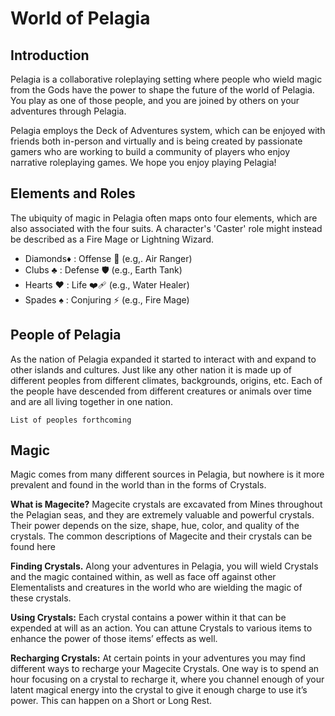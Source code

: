 # World of Pelagia

## Introduction

Pelagia is a collaborative roleplaying setting where people who wield magic from the Gods have the power to shape the future of the world of Pelagia. You play as one of those people, and you are joined by others on your adventures through Pelagia. 

Pelagia employs the Deck of Adventures system, which can be enjoyed with friends both in-person and virtually and is being created by passionate gamers who are working to build a community of players who enjoy narrative roleplaying games. We hope you enjoy playing Pelagia!

## Elements and Roles

The ubiquity of magic in Pelagia often maps onto four elements, which are also associated with the four suits. A character's 'Caster' role might instead be described as a Fire Mage or Lightning Wizard. 

- Diamonds♦️ : Offense    🤛   (e.g,. Air Ranger)
- Clubs   ♣️ : Defense    🛡 	   (e.g., Earth Tank)
- Hearts  ♥️ : Life       ❤️‍🩹 (e.g., Water Healer)
- Spades  ♠️ : Conjuring  ⚡️   (e.g., Fire Mage)

## People of Pelagia

As the nation of Pelagia expanded it started to interact with and expand to other islands and cultures. Just like any other nation it is made up of different peoples from different climates, backgrounds, origins, etc. Each of the people have descended from different creatures or animals over time and are all living together in one nation.

`List of peoples forthcoming`

## Magic

Magic comes from many different sources in Pelagia, but nowhere is it more prevalent and found in the world than in the forms of Crystals. 

**What is Magecite?** Magecite crystals are excavated from Mines throughout the Pelagian seas, and they are extremely valuable and powerful crystals. Their power depends on the size, shape, hue, color, and quality of the crystals. The common descriptions of Magecite and their crystals can be found here

**Finding Crystals.** Along your adventures in Pelagia, you will wield Crystals and the magic contained within, as well as face off against other Elementalists and creatures in the world who are wielding the magic of these crystals. 

**Using Crystals:** Each crystal contains a power within it that can be expended at will as an action. You can attune Crystals to various items to enhance the power of those items’ effects as well. 

**Recharging Crystals:** At certain points in your adventures you may find different ways to recharge your Magecite Crystals. One way is to spend an hour focusing on a crystal to recharge it, where you channel enough of your latent magical energy into the crystal to give it enough charge to use it’s power. This can happen on a Short or Long Rest.
